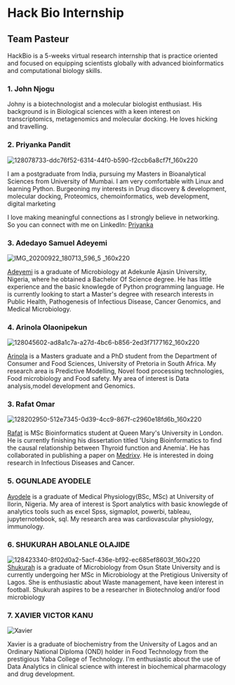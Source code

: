 # Hack Bio Internship

## Team Pasteur

HackBio is a 5-weeks virtual research internship that is practice oriented and focused on equipping scientists globally with advanced bioinformatics and computational biology skills.

### 1. John Njogu


Johny is a biotechnologist and a molecular biologist enthusiast. His background is in Biological sciences with a keen interest on transcriptomics, metagenomics and molecular docking. He loves hicking and travelling.


### 2. Priyanka Pandit
![128078733-ddc76f52-6314-44f0-b590-f2ccb6a8cf7f_160x220](https://user-images.githubusercontent.com/88286477/128080060-4f89d12f-3215-4122-8fe0-30abb3510f80.png)

I am a postgraduate from India, pursuing my Masters in Bioanalytical Sciences from University of Mumbai. I am very comfortable with Linux and learning Python. Burgeoning my interests in Drug discovery & development, molecular docking, Proteomics, chemoinformatics, web development, digital marketing

I love making meaningful connections as I strongly believe in networking. So you can connect with me on LinkedIn: [Priyanka]( https://www.linkedin.com/in/priyanka-pandit-/ )

### 3. Adedayo Samuel Adeyemi

![IMG_20200922_180713_596_5 _160x220](https://user-images.githubusercontent.com/88286477/127997567-4e735b01-94f4-435f-94c0-e69f58fbdc73.jpg)

[Adeyemi](https://www.linkedin.com/in/samuel-adedayo-62b479145/) is a graduate of Microbiology at Adekunle Ajasin University, Nigeria, where he obtained a Bachelor Of Science degree. He has little experience and the basic knowlegde of Python programming language. He is currently looking to start a Master's degree with research interests in Public Health, Pathogenesis of Infectious Disease, Cancer Genomics, and Medical Microbiology.

### 4. Arinola Olaonipekun
![128045602-ad8a1c7a-a27d-4bc6-b856-2ed3f7177162_160x220](https://user-images.githubusercontent.com/88286477/128060556-dc2071a4-5602-4f25-87d3-6113627074cc.jpeg)

[Arinola](https://www.linkedin.com/in/arinola-olaonipekun-1744091b/) is a Masters graduate and a PhD student from the Department of Consumer and Food Sciences, University of Pretoria in South Africa. My research area is Predictive Modelling, Novel food processing technologies, Food microbiology and Food safety. My area of interest is Data analysis,model development and Genomics.


### 3. Rafat Omar
![128202950-512e7345-0d39-4cc9-867f-c2960e18fd6b_160x220](https://user-images.githubusercontent.com/88286477/128535313-ea0f4d71-f6d2-475f-885b-fa74123c9ebf.jpg)

[Rafat](www.linkedin.com/in/rafat-o-823224101) is MSc Bioinformatics student at Queen Mary's University in London. He is currently finishing his dissertation titled 'Using Bioinformatics to find the causal relationship between Thyroid function and Anemia'. He has collaborated in publishing a paper on [Medrixv](https://www.medrxiv.org/content/10.1101/2021.06.20.21259140v1). He is interested in doing research in Infectious Diseases and Cancer.

### 5. OGUNLADE AYODELE
[Ayodele](https://www.linkedin.com/in/ayodele-ogunlade-88826a120/) is a graduate of Medical Physiology(BSc, MSc) at University of Ilorin, Nigeria. My area of interest is Sport analytics with basic knowlegde of analytics tools such as excel Spss, sigmaplot, powerbi, tableau, jupyternotebook, sql. My research area was cardiovascular physiology, immunology.

### 6. SHUKURAH ABOLANLE OLAJIDE
![128423340-8f02d0a2-5acf-436e-bf92-ec685ef8603f_160x220](https://user-images.githubusercontent.com/88286477/128535326-661ecbac-9d56-4ef8-819e-f6299917c2cf.jpg)
[Shukurah](https://www.linkedin.com/in/shukurah-olajide-18370214b) is a graduate of Microbiology from Osun State University and is currently undergoing her MSc in Microbiology at the Pretigious University of Lagos. She is enthusiastic about Waste management, have keen interest in football. Shukurah aspires to be a researcher in Biotechnolog and/or food microbiology

### 7. XAVIER VICTOR KANU
![Xavier](http://theafarainitiative.org/wp-content/uploads/2021/07/Xavier-TBP-Kanu-Xavier.jpg)

Xavier is a graduate of biochemistry from the University of Lagos and an Ordinary National Diploma (OND) holder in Food Technology from the prestigious Yaba College of Technology. I'm enthusiastic about the use of Data Analytics in clinical science with interest in  biochemical pharmacology and drug development.
